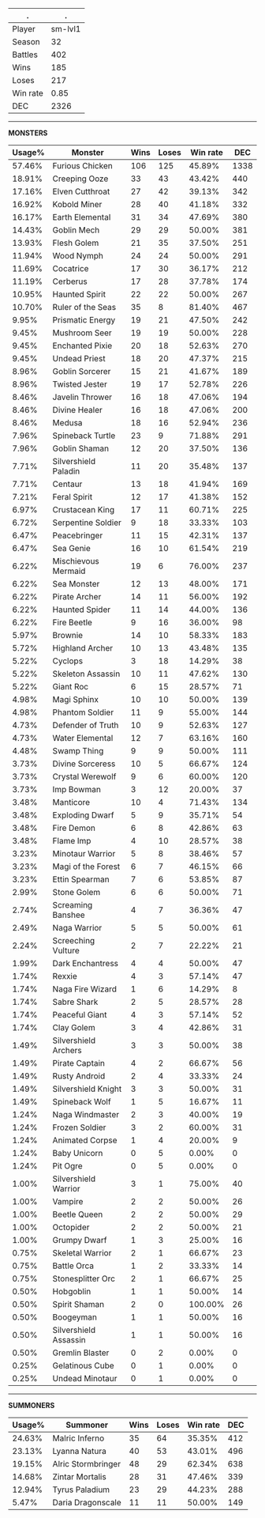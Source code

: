 .|.
|-|-
Player|sm-lvl1
Season|32
Battles|402
Wins|185
Loses|217
Win rate|0.85
DEC|2326

---
**MONSTERS**

Usage%|Monster|Wins|Loses|Win rate|DEC|
-|-|-|-|-|-|
57.46%|Furious Chicken|106|125|45.89%|1338|
18.91%|Creeping Ooze|33|43|43.42%|440|
17.16%|Elven Cutthroat|27|42|39.13%|342|
16.92%|Kobold Miner|28|40|41.18%|332|
16.17%|Earth Elemental|31|34|47.69%|380|
14.43%|Goblin Mech|29|29|50.00%|381|
13.93%|Flesh Golem|21|35|37.50%|251|
11.94%|Wood Nymph|24|24|50.00%|291|
11.69%|Cocatrice|17|30|36.17%|212|
11.19%|Cerberus|17|28|37.78%|174|
10.95%|Haunted Spirit|22|22|50.00%|267|
10.70%|Ruler of the Seas|35|8|81.40%|467|
9.95%|Prismatic Energy|19|21|47.50%|242|
9.45%|Mushroom Seer|19|19|50.00%|228|
9.45%|Enchanted Pixie|20|18|52.63%|270|
9.45%|Undead Priest|18|20|47.37%|215|
8.96%|Goblin Sorcerer|15|21|41.67%|189|
8.96%|Twisted Jester|19|17|52.78%|226|
8.46%|Javelin Thrower|16|18|47.06%|194|
8.46%|Divine Healer|16|18|47.06%|200|
8.46%|Medusa|18|16|52.94%|236|
7.96%|Spineback Turtle|23|9|71.88%|291|
7.96%|Goblin Shaman|12|20|37.50%|136|
7.71%|Silvershield Paladin|11|20|35.48%|137|
7.71%|Centaur|13|18|41.94%|169|
7.21%|Feral Spirit|12|17|41.38%|152|
6.97%|Crustacean King|17|11|60.71%|225|
6.72%|Serpentine Soldier|9|18|33.33%|103|
6.47%|Peacebringer|11|15|42.31%|137|
6.47%|Sea Genie|16|10|61.54%|219|
6.22%|Mischievous Mermaid|19|6|76.00%|237|
6.22%|Sea Monster|12|13|48.00%|171|
6.22%|Pirate Archer|14|11|56.00%|192|
6.22%|Haunted Spider|11|14|44.00%|136|
6.22%|Fire Beetle|9|16|36.00%|98|
5.97%|Brownie|14|10|58.33%|183|
5.72%|Highland Archer|10|13|43.48%|135|
5.22%|Cyclops|3|18|14.29%|38|
5.22%|Skeleton Assassin|10|11|47.62%|130|
5.22%|Giant Roc|6|15|28.57%|71|
4.98%|Magi Sphinx|10|10|50.00%|139|
4.98%|Phantom Soldier|11|9|55.00%|144|
4.73%|Defender of Truth|10|9|52.63%|127|
4.73%|Water Elemental|12|7|63.16%|160|
4.48%|Swamp Thing|9|9|50.00%|111|
3.73%|Divine Sorceress|10|5|66.67%|124|
3.73%|Crystal Werewolf|9|6|60.00%|120|
3.73%|Imp Bowman|3|12|20.00%|37|
3.48%|Manticore|10|4|71.43%|134|
3.48%|Exploding Dwarf|5|9|35.71%|54|
3.48%|Fire Demon|6|8|42.86%|63|
3.48%|Flame Imp|4|10|28.57%|38|
3.23%|Minotaur Warrior|5|8|38.46%|57|
3.23%|Magi of the Forest|6|7|46.15%|66|
3.23%|Ettin Spearman|7|6|53.85%|87|
2.99%|Stone Golem|6|6|50.00%|71|
2.74%|Screaming Banshee|4|7|36.36%|47|
2.49%|Naga Warrior|5|5|50.00%|61|
2.24%|Screeching Vulture|2|7|22.22%|21|
1.99%|Dark Enchantress|4|4|50.00%|47|
1.74%|Rexxie|4|3|57.14%|47|
1.74%|Naga Fire Wizard|1|6|14.29%|8|
1.74%|Sabre Shark|2|5|28.57%|28|
1.74%|Peaceful Giant|4|3|57.14%|52|
1.74%|Clay Golem|3|4|42.86%|31|
1.49%|Silvershield Archers|3|3|50.00%|38|
1.49%|Pirate Captain|4|2|66.67%|56|
1.49%|Rusty Android|2|4|33.33%|24|
1.49%|Silvershield Knight|3|3|50.00%|31|
1.49%|Spineback Wolf|1|5|16.67%|11|
1.24%|Naga Windmaster|2|3|40.00%|19|
1.24%|Frozen Soldier|3|2|60.00%|31|
1.24%|Animated Corpse|1|4|20.00%|9|
1.24%|Baby Unicorn|0|5|0.00%|0|
1.24%|Pit Ogre|0|5|0.00%|0|
1.00%|Silvershield Warrior|3|1|75.00%|40|
1.00%|Vampire|2|2|50.00%|26|
1.00%|Beetle Queen|2|2|50.00%|29|
1.00%|Octopider|2|2|50.00%|21|
1.00%|Grumpy Dwarf|1|3|25.00%|16|
0.75%|Skeletal Warrior|2|1|66.67%|23|
0.75%|Battle Orca|1|2|33.33%|14|
0.75%|Stonesplitter Orc|2|1|66.67%|25|
0.50%|Hobgoblin|1|1|50.00%|14|
0.50%|Spirit Shaman|2|0|100.00%|26|
0.50%|Boogeyman|1|1|50.00%|16|
0.50%|Silvershield Assassin|1|1|50.00%|16|
0.50%|Gremlin Blaster|0|2|0.00%|0|
0.25%|Gelatinous Cube|0|1|0.00%|0|
0.25%|Undead Minotaur|0|1|0.00%|0|

---
**SUMMONERS**

Usage%|Summoner|Wins|Loses|Win rate|DEC|
-|-|-|-|-|-|
24.63%|Malric Inferno|35|64|35.35%|412|
23.13%|Lyanna Natura|40|53|43.01%|496|
19.15%|Alric Stormbringer|48|29|62.34%|638|
14.68%|Zintar Mortalis|28|31|47.46%|339|
12.94%|Tyrus Paladium|23|29|44.23%|288|
5.47%|Daria Dragonscale|11|11|50.00%|149|
